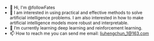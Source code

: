 


- 👋 Hi, I'm @followFates
- 👀 I am interested in using practical and effective methods to solve artificial intelligence problems. I am also interested in how to make artificial intelligence models more robust and interpretable.
- 🌱 I’m currently learning deep learning and reinforcement learning.
- 📫 How to reach me you can send me email: liuhengchun_1@163.com

<!--
**LHencn/LHencn** is a ✨ _special_ ✨ repository because its `README.md` (this file) appears on your GitHub profile.

**Here are some ideas to get you started:
- 👋 Hi, I'm @LHencn
- 🔭 I’m currently working on ...
- 🌱 I’m currently learning ...
- 👯 I’m looking to collaborate on ...
- 🤔 I’m looking for help with ...
- 💬 Ask me about ...
- 📫 How to reach me: ...
- 😄 Pronouns: ...
- ⚡ Fun fact: ...
-->
